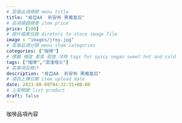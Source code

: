 ```yaml
---
# 菜單品項標題 menu title 
title: "肯亞AA  祈安布 黑莓皇后"
# 品項價錢標價 item price 
price: [180] 
# 圖片檔案目錄 diretory to store image file
image : "images/jrey.jpg"
# 菜單品項分類 menu item categories 
categories: ["咖啡"]
# 標籤 辣度 素食 甜食 冷熱 tags for spicy vegan sweet hot and cold 
tags: ["咖啡","深淺培火"]
# 菜單項目簡介 
description: "肯亞AA  祈安布 黑莓皇后"
# 項目上傳日期 item upload date 
date: 2023-08-09T04:32:31+08:00
# 上架開關 list product 
draft: false
---
```


咖啡品項內容